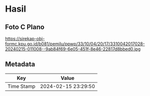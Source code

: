 # Hasil

## Foto C Plano

https://sirekap-obj-formc.kpu.go.id/b081/pemilu/ppwp/33/10/04/20/17/3310042017028-20240215-011008--9ab84f69-6e05-451f-8e46-22817d8bbed0.jpg


## Metadata

| Key        | Value               |
| ---------- | ------------------- |
| Time Stamp | 2024-02-15 23:29:50 |



